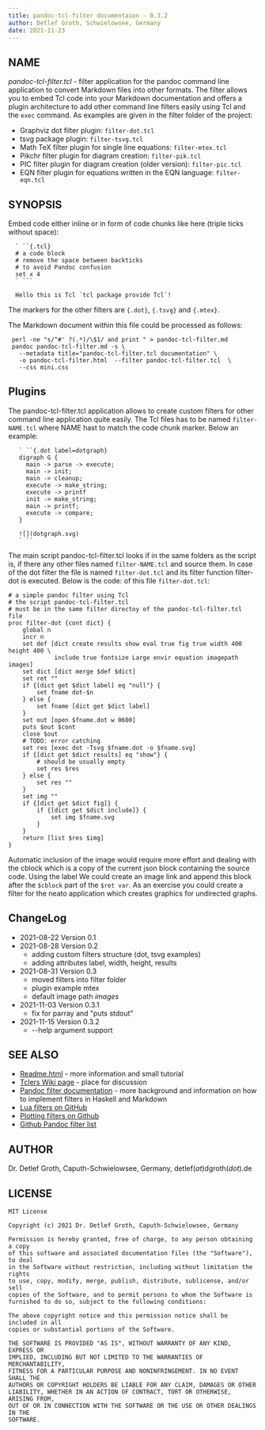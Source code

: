 ```yaml
---
title: pandoc-tcl-filter documentaion - 0.3.2
author: Detlef Groth, Schwielowsee, Germany
date: 2021-11-23
---
```


## NAME

_pandoc-tcl-filter.tcl_ - filter application for the pandoc command line 
application to convert Markdown files into other formats. The filter allows you to embed Tcl code into your Markdown
documentation and offers a plugin architecture to add other command line filters easily using Tcl
and the `exec` command. As examples are given in the filter folder of the project:

* Graphviz dot filter plugin: `filter-dot.tcl`
* tsvg package plugin: `filter-tsvg.tcl`
* Math TeX filter plugin for single line equations: `filter-mtex.tcl`
* Pikchr filter plugin for diagram creation: `filter-pik.tcl`
* PIC filter plugin for diagram creation (older version): `filter-pic.tcl`
* EQN filter plugin for equations written in the EQN language: `filter-eqn.tcl`

## SYNOPSIS 

Embed code either inline or in form of code chunks like here (triple ticks without space):

``` 
  ` ``{.tcl}
  # a code block
  # remove the space between backticks
  # to avoid Pandoc confusion
  set x 4
  ` ```
  
  Hello this is Tcl `tcl package provide Tcl`!
```

The markers for the other filters are `{.dot}`, `{.tsvg}` and `{.mtex}`.

The Markdown document within this file could be processed as follows:

```
 perl -ne "s/^#' ?(.*)/\$1/ and print " > pandoc-tcl-filter.md
 pandoc pandoc-tcl-filter.md -s \
   --metadata title="pandoc-tcl-filter.tcl documentation" \
   -o pandoc-tcl-filter.html  --filter pandoc-tcl-filter.tcl  \
   --css mini.css
```


## Plugins

The pandoc-tcl-filter.tcl application allows to create custom filters for other 
command line application quite easily. The Tcl files has to be named `filter-NAME.tcl`
where NAME hast to match the code chunk marker. Below an example:

```
   ` ``{.dot label=dotgraph}
   digraph G {
     main -> parse -> execute;
     main -> init;
     main -> cleanup;
     execute -> make_string;
     execute -> printf
     init -> make_string;
     main -> printf;
     execute -> compare;
   }

   ![](dotgraph.svg)
   ` ``
```

The main script pandoc-tcl-filter.tcl looks if in the same folders as the script is,
if there any other files named `filter-NAME.tcl` and source them. In case of the dot
filter the file is named `filter-dot.tcl` and its filter function filter-dot is 
executed. Below is the code: of this file `filter-dot.tcl`:

```
# a simple pandoc filter using Tcl
# the script pandoc-tcl-filter.tcl 
# must be in the same filter directoy of the pandoc-tcl-filter.tcl file
proc filter-dot {cont dict} {
    global n
    incr n
    set def [dict create results show eval true fig true width 400 height 400 \
             include true fontsize Large envir equation imagepath images]
    set dict [dict merge $def $dict]
    set ret ""
    if {[dict get $dict label] eq "null"} {
        set fname dot-$n
    } else {
        set fname [dict get $dict label]
    }
    set out [open $fname.dot w 0600]
    puts $out $cont
    close $out
    # TODO: error catching
    set res [exec dot -Tsvg $fname.dot -o $fname.svg]
    if {[dict get $dict results] eq "show"} {
        # should be usually empty
        set res $res
    } else {
        set res ""
    }
    set img ""
    if {[dict get $dict fig]} {
        if {[dict get $dict include]} {
            set img $fname.svg
        }
    }
    return [list $res $img]
}
```

Automatic inclusion of the image would require more effort and dealing with the cblock
which is a copy of the current json block containing the source code. Using the label
We could create an image link and append this block after the `$cblock` part of the `$ret var`.
As an exercise you could create a filter for the neato application which creates graphics for undirected graphs.

## ChangeLog

* 2021-08-22 Version 0.1
* 2021-08-28 Version 0.2
    * adding custom filters structure (dot, tsvg examples)
    * adding attributes label, width, height, results
* 2021-08-31 Version 0.3
    * moved filters into filter folder
    * plugin example mtex
    * default image path _images_
* 2021-11-03 Version 0.3.1
    * fix for parray and "puts stdout"
* 2021-11-15 Version 0.3.2
    * --help argument support
    
## SEE ALSO

* [Readme.html](Readme.html) - more information and small tutorial
* [Tclers Wiki page](https://wiki.tcl-lang.org/page/pandoc%2Dtcl%2Dfilter) - place for discussion
* [Pandoc filter documentation](https://pandoc.org/filters.html) - more background and information on how to implement filters in Haskell and Markdown
* [Lua filters on GitHub](https://github.com/pandoc/lua-filters)
* [Plotting filters on Github](https://github.com/LaurentRDC/pandoc-plot)
* [Github Pandoc filter list](https://github.com/topics/pandoc-filter)

## AUTHOR

Dr. Detlef Groth, Caputh-Schwielowsee, Germany, detlef(_at_)dgroth(_dot_).de
 
## LICENSE

```
MIT License

Copyright (c) 2021 Dr. Detlef Groth, Caputh-Schwielowsee, Germany

Permission is hereby granted, free of charge, to any person obtaining a copy
of this software and associated documentation files (the "Software"), to deal
in the Software without restriction, including without limitation the rights
to use, copy, modify, merge, publish, distribute, sublicense, and/or sell
copies of the Software, and to permit persons to whom the Software is
furnished to do so, subject to the following conditions:

The above copyright notice and this permission notice shall be included in all
copies or substantial portions of the Software.

THE SOFTWARE IS PROVIDED "AS IS", WITHOUT WARRANTY OF ANY KIND, EXPRESS OR
IMPLIED, INCLUDING BUT NOT LIMITED TO THE WARRANTIES OF MERCHANTABILITY,
FITNESS FOR A PARTICULAR PURPOSE AND NONINFRINGEMENT. IN NO EVENT SHALL THE
AUTHORS OR COPYRIGHT HOLDERS BE LIABLE FOR ANY CLAIM, DAMAGES OR OTHER
LIABILITY, WHETHER IN AN ACTION OF CONTRACT, TORT OR OTHERWISE, ARISING FROM,
OUT OF OR IN CONNECTION WITH THE SOFTWARE OR THE USE OR OTHER DEALINGS IN THE
SOFTWARE.
```

